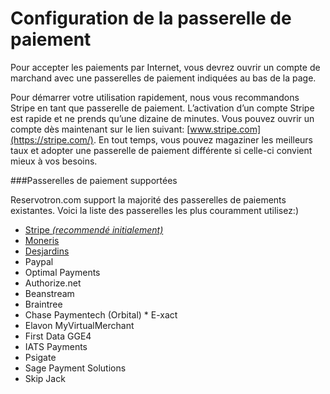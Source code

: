 # Configuration de la passerelle de paiement


Pour accepter les paiements par Internet, vous devrez ouvrir un compte de marchand avec une passerelles de paiement indiquées au bas de la page.

Pour démarrer votre utilisation rapidement, nous vous recommandons Stripe en tant que passerelle de paiement. L’activation d’un compte Stripe est rapide et ne prends qu’une dizaine de minutes. Vous pouvez ouvrir un compte dès maintenant sur le lien suivant: [www.stripe.com](https://stripe.com/). En tout temps, vous pouvez magaziner les meilleurs taux et adopter une passerelle de paiement différente si celle-ci convient mieux à vos besoins. 

###Passerelles de paiement supportées

Reservotron.com support la majorité des passerelles de paiements existantes. Voici la liste des passerelles les plus couramment utilisez:)

* [Stripe *(recommendé initialement)*](stripe.md)
* [Moneris](moneris.md)
* [Desjardins](desjardins.md)
* Paypal
* Optimal Payments
* Authorize.net
* Beanstream
* Braintree
* Chase Paymentech (Orbital) * E-xact
* Elavon MyVirtualMerchant
* First Data GGE4
* IATS Payments
* Psigate
* Sage Payment Solutions
* Skip Jack

